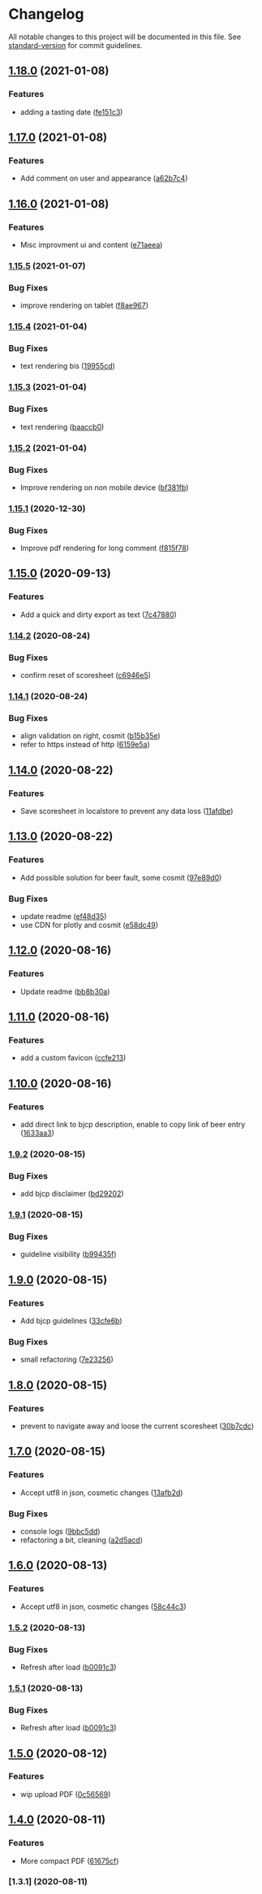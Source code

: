 # Changelog

All notable changes to this project will be documented in this file. See [standard-version](https://github.com/conventional-changelog/standard-version) for commit guidelines.

## [1.18.0](https://github.com/bdelbosc/beer-feedback/compare/v1.17.0...v1.18.0) (2021-01-08)


### Features

* adding a tasting date ([fe151c3](https://github.com/bdelbosc/beer-feedback/commit/fe151c334717fbde23337e94cb0279b2ecd8242e))

## [1.17.0](https://github.com/bdelbosc/beer-feedback/compare/v1.16.0...v1.17.0) (2021-01-08)


### Features

* Add comment on user and appearance ([a62b7c4](https://github.com/bdelbosc/beer-feedback/commit/a62b7c41e7b66d7f46f6821a5159d8c881d226cc))

## [1.16.0](https://github.com/bdelbosc/beer-feedback/compare/v1.15.5...v1.16.0) (2021-01-08)


### Features

* Misc improvment ui and content ([e71aeea](https://github.com/bdelbosc/beer-feedback/commit/e71aeea59bf529796c0121fdc52864548645d0a8))

### [1.15.5](https://github.com/bdelbosc/beer-feedback/compare/v1.15.4...v1.15.5) (2021-01-07)


### Bug Fixes

* improve rendering on tablet ([f8ae967](https://github.com/bdelbosc/beer-feedback/commit/f8ae96761d928d4dfb03268cc7f895c6a861107e))

### [1.15.4](https://github.com/bdelbosc/beer-feedback/compare/v1.15.3...v1.15.4) (2021-01-04)


### Bug Fixes

* text rendering bis ([19955cd](https://github.com/bdelbosc/beer-feedback/commit/19955cdc34bbcc321c329d56dfe2f511628639c4))

### [1.15.3](https://github.com/bdelbosc/beer-feedback/compare/v1.15.2...v1.15.3) (2021-01-04)


### Bug Fixes

* text rendering ([baaccb0](https://github.com/bdelbosc/beer-feedback/commit/baaccb06836f5b5ed04566038aa1678c03841117))

### [1.15.2](https://github.com/bdelbosc/beer-feedback/compare/v1.15.1...v1.15.2) (2021-01-04)


### Bug Fixes

* Improve rendering on non mobile device ([bf381fb](https://github.com/bdelbosc/beer-feedback/commit/bf381fbd5b111b97af65a0b08537b76b1b47adf1))

### [1.15.1](https://github.com/bdelbosc/beer-feedback/compare/v1.15.0...v1.15.1) (2020-12-30)


### Bug Fixes

* Improve pdf rendering for long comment ([f815f78](https://github.com/bdelbosc/beer-feedback/commit/f815f78bdbdb13c733e0590b821d1450fec63262))

## [1.15.0](https://github.com/bdelbosc/beer-feedback/compare/v1.14.2...v1.15.0) (2020-09-13)


### Features

* Add a quick and dirty export as text ([7c47880](https://github.com/bdelbosc/beer-feedback/commit/7c4788063398411419d4e1d2f329a518d01d18f7))

### [1.14.2](https://github.com/bdelbosc/beer-feedback/compare/v1.14.1...v1.14.2) (2020-08-24)


### Bug Fixes

* confirm reset of scoresheet ([c6946e5](https://github.com/bdelbosc/beer-feedback/commit/c6946e573301302828fbc2ba0b1935b79e2f8c7f))

### [1.14.1](https://github.com/bdelbosc/beer-feedback/compare/v1.14.0...v1.14.1) (2020-08-24)


### Bug Fixes

* align validation on right, cosmit ([b15b35e](https://github.com/bdelbosc/beer-feedback/commit/b15b35eb3b8bc7b97919d69f99344605b7f36cab))
* refer to https instead of http ([6159e5a](https://github.com/bdelbosc/beer-feedback/commit/6159e5ab99e9ab5c8a6bf5f2bc5fd8a166b4c119))

## [1.14.0](https://github.com/bdelbosc/beer-feedback/compare/v1.13.0...v1.14.0) (2020-08-22)


### Features

* Save scoresheet in localstore to prevent any data loss ([11afdbe](https://github.com/bdelbosc/beer-feedback/commit/11afdbe4b378d90065b900302b14393574302080))

## [1.13.0](https://github.com/bdelbosc/beer-feedback/compare/v1.12.0...v1.13.0) (2020-08-22)


### Features

* Add possible solution for beer fault, some cosmit ([97e89d0](https://github.com/bdelbosc/beer-feedback/commit/97e89d00d0c4cff41ea728839045a6685d002301))


### Bug Fixes

* update readme ([ef48d35](https://github.com/bdelbosc/beer-feedback/commit/ef48d35fecdce145cd109eaab1be3cb590b12ab4))
* use CDN for plotly and cosmit ([e58dc49](https://github.com/bdelbosc/beer-feedback/commit/e58dc49da846fe1e118ef353e13998411e750dd9))

## [1.12.0](https://github.com/bdelbosc/beer-feedback/compare/v1.11.0...v1.12.0) (2020-08-16)


### Features

* Update readme ([bb8b30a](https://github.com/bdelbosc/beer-feedback/commit/bb8b30a0e55a2f224992a58d30f0adef2739c22d))

## [1.11.0](https://github.com/bdelbosc/beer-feedback/compare/v1.10.0...v1.11.0) (2020-08-16)


### Features

* add a custom favicon ([ccfe213](https://github.com/bdelbosc/beer-feedback/commit/ccfe2138b0ec9090739eb8e7392ffaac3aa64f63))

## [1.10.0](https://github.com/bdelbosc/beer-feedback/compare/v1.9.2...v1.10.0) (2020-08-16)


### Features

* add direct link to bjcp description, enable to copy link of beer entry ([1633aa3](https://github.com/bdelbosc/beer-feedback/commit/1633aa3b7397646dea9eac8f5aa7657080463b12))

### [1.9.2](https://github.com/bdelbosc/beer-feedback/compare/v1.9.1...v1.9.2) (2020-08-15)


### Bug Fixes

* add bjcp disclaimer ([bd29202](https://github.com/bdelbosc/beer-feedback/commit/bd29202de0b2183281f94a3ad810b7537b8b6ae1))

### [1.9.1](https://github.com/bdelbosc/beer-feedback/compare/v1.9.0...v1.9.1) (2020-08-15)


### Bug Fixes

* guideline visibility ([b99435f](https://github.com/bdelbosc/beer-feedback/commit/b99435f1d068bbf5c3d3b35394c85b94c922f4c6))

## [1.9.0](https://github.com/bdelbosc/beer-feedback/compare/v1.8.0...v1.9.0) (2020-08-15)


### Features

* Add bjcp guidelines ([33cfe6b](https://github.com/bdelbosc/beer-feedback/commit/33cfe6b945ef8dd9230ff3431799c2dbb6223cf4))


### Bug Fixes

* small refactoring ([7e23256](https://github.com/bdelbosc/beer-feedback/commit/7e23256901dd6ac4c95adc27e76c1c1558a7139a))

## [1.8.0](https://github.com/bdelbosc/beer-feedback/compare/v1.7.0...v1.8.0) (2020-08-15)


### Features

* prevent to navigate away and loose the current scoresheet ([30b7cdc](https://github.com/bdelbosc/beer-feedback/commit/30b7cdc5578e0a0ce291747597531ecdd0d6d6be))

## [1.7.0](https://github.com/bdelbosc/beer-feedback/compare/v1.5.2...v1.7.0) (2020-08-15)


### Features

* Accept utf8 in json, cosmetic changes ([13afb2d](https://github.com/bdelbosc/beer-feedback/commit/13afb2d3cb6eef74a8c826ce4c1895ebe855a51d))


### Bug Fixes

* console logs ([9bbc5dd](https://github.com/bdelbosc/beer-feedback/commit/9bbc5dd0b2041f08d0553e566a71bafb76de3e88))
* refactoring a bit, cleaning ([a2d5acd](https://github.com/bdelbosc/beer-feedback/commit/a2d5acd825995ff816d5c5af2af81ac0c8fe635d))

## [1.6.0](https://github.com/bdelbosc/beer-feedback/compare/v1.5.2...v1.6.0) (2020-08-13)


### Features

* Accept utf8 in json, cosmetic changes ([58c44c3](https://github.com/bdelbosc/beer-feedback/commit/58c44c34fae624906c3b37870116f57e63cd4bd5))

### [1.5.2](https://github.com/bdelbosc/beer-feedback/compare/v1.5.0...v1.5.2) (2020-08-13)


### Bug Fixes

* Refresh after load ([b0091c3](https://github.com/bdelbosc/beer-feedback/commit/b0091c3326ddb3d8be3532d347b6071ce80026c8))

### [1.5.1](https://github.com/bdelbosc/beer-feedback/compare/v1.5.0...v1.5.1) (2020-08-13)


### Bug Fixes

* Refresh after load ([b0091c3](https://github.com/bdelbosc/beer-feedback/commit/b0091c3326ddb3d8be3532d347b6071ce80026c8))

## [1.5.0](https://github.com/bdelbosc/beer-feedback/compare/v1.4.0...v1.5.0) (2020-08-12)


### Features

* wip upload PDF ([0c56569](https://github.com/bdelbosc/beer-feedback/commit/0c565691e4e20045aa6837c7e4f910e3cad2d4a8))

## [1.4.0](https://github.com/bdelbosc/beer-feedback/compare/v1.3.1...v1.4.0) (2020-08-11)


### Features

* More compact PDF ([61675cf](https://github.com/bdelbosc/beer-feedback/commit/61675cf4433cf8850ce3bf4846c99a91ef5a5c47))

### [1.3.1] (2020-08-11)

